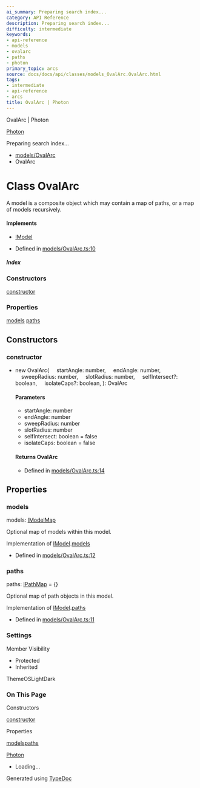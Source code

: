 ```yaml
---
ai_summary: Preparing search index...
category: API Reference
description: Preparing search index...
difficulty: intermediate
keywords:
- api-reference
- models
- ovalarc
- paths
- photon
primary_topic: arcs
source: docs/docs/api/classes/models_OvalArc.OvalArc.html
tags:
- intermediate
- api-reference
- arcs
title: OvalArc | Photon
---
```

OvalArc | Photon

[Photon](../index.md)




Preparing search index...

* [models/OvalArc](../modules/models_OvalArc.md)
* OvalArc

# Class OvalArc

A model is a composite object which may contain a map of paths, or a map of models recursively.

#### Implements

* [IModel](../interfaces/core_schema.IModel.md)

* Defined in [models/OvalArc.ts:10](https://github.com/mwhite454/photon/blob/main/packages/photon/src/models/OvalArc.ts#L10)

##### Index

### Constructors

[constructor](#constructor)

### Properties

[models](#models)
[paths](#paths)

## Constructors

### constructor

* new OvalArc(
      startAngle: number,
      endAngle: number,
      sweepRadius: number,
      slotRadius: number,
      selfIntersect?: boolean,
      isolateCaps?: boolean,
  ): OvalArc

  #### Parameters

  + startAngle: number
  + endAngle: number
  + sweepRadius: number
  + slotRadius: number
  + selfIntersect: boolean = false
  + isolateCaps: boolean = false

  #### Returns OvalArc

  + Defined in [models/OvalArc.ts:14](https://github.com/mwhite454/photon/blob/main/packages/photon/src/models/OvalArc.ts#L14)

## Properties

### models

models: [IModelMap](../interfaces/core_schema.IModelMap.md)

Optional map of models within this model.

Implementation of [IModel](../interfaces/core_schema.IModel.md).[models](../interfaces/core_schema.IModel.md#models)

* Defined in [models/OvalArc.ts:12](https://github.com/mwhite454/photon/blob/main/packages/photon/src/models/OvalArc.ts#L12)

### paths

paths: [IPathMap](../interfaces/core_schema.IPathMap.md) = {}

Optional map of path objects in this model.

Implementation of [IModel](../interfaces/core_schema.IModel.md).[paths](../interfaces/core_schema.IModel.md#paths)

* Defined in [models/OvalArc.ts:11](https://github.com/mwhite454/photon/blob/main/packages/photon/src/models/OvalArc.ts#L11)

### Settings

Member Visibility

* Protected
* Inherited

ThemeOSLightDark

### On This Page

Constructors

[constructor](#constructor)

Properties

[models](#models)[paths](#paths)

[Photon](../index.md)

* Loading...

Generated using [TypeDoc](https://typedoc.org/)
